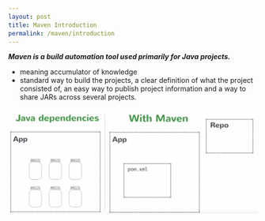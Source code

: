 ```yaml
---
layout: post
title: Maven Introduction
permalink: /maven/introduction
---
```


***Maven is a build automation tool used primarily for Java projects.***
- meaning accumulator of knowledge
- standard way to build the projects, a clear definition of what the project consisted of, an easy way to publish project information and a way to share JARs across several projects.

![mvn-dependency.png](https://github.com/arpit04tripathi/files-cdn/raw/cdn/devtools/maven/mvn-dependency.png)
